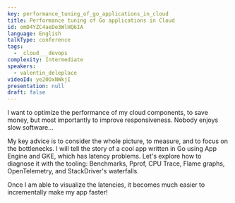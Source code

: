```yaml
---
key: performance_tuning_of_go_applications_in_cloud
title: Performance tuning of Go applications in Cloud
id: omD4YZC4aeDe3WlHQ6IA
language: English
talkType: conference
tags:
  - _cloud___devops
complexity: Intermediate
speakers:
  - valentin_deleplace
videoId: ye20OxNWkjI
presentation: null
draft: false
---
```

I want to optimize the performance of my cloud components, to save money, but most importantly to improve responsiveness. Nobody enjoys slow software...

My key advice is to consider the whole picture, to measure, and to focus on the bottlenecks.
I will tell the story of a cool app written in Go using App Engine and GKE, which has latency problems. Let's explore how to diagnose it with the tooling: Benchmarks, Pprof, CPU Trace, Flame graphs, OpenTelemetry, and StackDriver's waterfalls.

Once I am able to visualize the latencies, it becomes much easier to incrementally make my app faster!